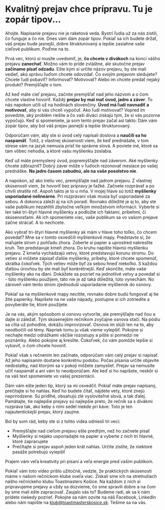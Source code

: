 # Kvalitný prejav chce prípravu. Tu je zopár tipov...
Ahojte. Napísanie prejavu nie je raketová veda. Bystrí ľudia už za nás zistili, čo funguje a čo nie. Dnes vám dám zopár tipov. Pokiaľ sa ich budete držať, váš prejav bude jasnejší, dobre štrukturovaný a lepšie zasiahne vaše cieľové publikum. Poďme na to.

Prvá vec, ktorú si musíte uvedomiť, je, **čo chcete v divákoch** na konci vášho prejavu **zanechať**. Možno vám to príde zvláštne, ale skutočne prejav **začíname písať odzadu**. Ešte kým si určíte názov prejavu, by ste mali vedieť, akú správu ľuďom chcete odovzdať. Čo svojím prejavom sledujete? Chcete ľudí pobaviť? Informovať? Motivovať? Alebo im chcete predať nejaký produkt? Premýšľajte o tom.

Až keď máte cieľ prejavu, začnite premýšľať nad jeho názvom a o čom chcete vlastne hovoriť. Každý **prejav by mal mať úvod, jadro a záver**. To nás napokon učili už na hodinách slovenčiny. **Úvod má ľudí navnadiť a motivovať**, aby si vás chceli vypočuť. Ako ľudí motivovať? Vopred im povedzte, aký problém riešite a čo vaši diváci získajú tým, že si vás pozorne vypočujú. Keď si spomeniete, ja som tento prejav začal asi takto: Dám vám zopár tipov, aby bol váš prejav jasnejší a lepšie štrukturovaný.

Odporúčam vám, aby ste si úvod celý napísali doslova a **naučili sa ho naspamäť**. Totiž, z vlastnej skúsenosti viem, že keď prednášate, v tom strese vám na jazyk nemusia prísť tie správne slová. A poviete iné, ktoré sa tam vôbec nehodia, a ktoré vašu myšlienku zoslabia.

Keď už máte premyslený úvod, popremýšľajte nad záverom. Aké myšlienky chcete zdôrazniť? Dobrý záver môže v ľuďoch rezonovať mesiace po vašej prednáške. **Na jadro časom zabudnú, ale na vaše posolstvo nie**.

A napokon, až ako tretiu vec, premýšľajte nad jadrom prejavu. Z vlastnej skúsenosti viem, že hovoriť bez prípravy je ťažké. Začnete rozprávať a po chvíli stratíte niť. Aspoň takto je to u mňa. V mojej hlave sú totiž **myšlienky usporiadané nelineárne**. Pri rozprávaní však musia byť usporiadané za sebou. A dokonca záleží aj na ich poradí. Rovnako dôležité je aj to, aby ste vaše publikum nezahltili zbytočne veľkým množstvom informácií. Vyberte si len také tri-štyri hlavné myšlienky a podložte ich faktami, príbehmi, či skúsenosťami. Ak ich spomeniete viac, vaše publikum sa vo vašom prejave začne strácať. A to nechcete.

Ako vybrať tri-štyri hlavné myšlienky ak mám v hlave toho toľko, čo chcem povedať? Mne sa v tomto osvedčili myšlienkové mapy. Predstavte si, že maľujete strom z pohľadu zhora. Zoberte si papier a uprostred nakreslite kruh. Ten predstavuje kmeň zhora. Do kruhu napíšte hlavnú myšlienku prejavu. Z kmeňa vychádzajú vetvy, ktoré predstavujú korunu stromu. Do vetiev si môžete zápisať ďalšie myšlienky, príbehy, ktoré chcete spomenúť, skrátka čokoľvek. Tých vetiev môže byť za sebou hneď niekoľko. S každou ďalšou úrovňou by ste mali byť konkrétnejší. Keď skončíte, máte vaše myšlienky ako na dlani. Dokážete sa pozrieť na jednotlivé vetvy a povedať si - túto myšlienku použijem, táto nie je až taká dôležitá, túto vynechám. No zároveň vám tento strom zjednoduší usporiadanie myšlienok do osnovy.

Pokiaľ sa na myšlienkové mapy necítite, rovnako dobre budú fungovať aj tie žlté papieriky. Napíšete na ne vaše nápady, postupne si ich zotriedite a povyberáte tie, ktoré použijete.

Je na vás, akým spôsobom si osnovu vytvoríte, ale premýšľajte nad ňou a dajte si záležať. Tým skúsenejším rečníkom zvyčajne osnova stačí. Na pódiu sa cítia už pohodlne, dokážu improvizovať. Osnova im slúži len na to, aby neodbočili od témy. Napriek tomu ju však vieme vylepšiť. Pokojne si nechajte medzi odrážkami väčšie rozostupy a píšte si pomedzi ne poznámky. Alebo pokojne aj kreslite. Čokoľvek, čo vám pomôže lepšie si vybaviť, o čom chcete hovoriť.

Pokiaľ však s rečnením len začínate, odporúčam vám celý prejav si napísať. Až jeho napísaním dostane konkrétnu podobu. Počas písania určite objavíte nedostatky, nad ktorými sa v pokoji môžete zamyslieť. Prejav sa nemusíte učiť naspamäť a ani vám to neodporúčam. Ale keď si ho napíšete, neskôr si na váš text spomeniete vo vašej prezentácii.

Dám vám ešte jeden tip, ktorý sa mi osvedčil. Pokiaľ máte prejav napísaný, prečítajte si ho nahlas. Keď ho budete čítať, nájdete vety, ktoré znejú neprirodzene. Sú pridlhé, obsahujú zlé vysloviteľné slová, a tak ďalej. Pamätajte, tie najlepšie prejavy sú najlepšie preto, že rečník sa s divákmi rozpráva tak, ako keby s nimi sedel niekde pri káve. Toto je ten najautentickejší prejav, ktorý zaujme.

Bol by som rád, keby ste si z tohto videa odniesli tri veci:
- Premýšľajte nad cieľom prejavu ešte predtým, než ho začnete písať
- Myšlienky si nejako usporiadajte na papier a vyberte z nich tri hlavné, ktoré zapracujete
- Prečítajte si prejav aspoň jeden krát nahlas. Určite zistíte, že niektoré pasáže potrebujú vylepšiť

Prajem vám veľa kreativity pri písaní a veľa energie pred vašim publikom.

Pokiaľ vám toto video prišlo užitočné, vedzte, že praktických skúsenosti máme v našom rečníckom klube oveľa viac. Získali sme ich na stretnutiach nášho rečníckeho klubu Toastmasters Košice. Na každom z nich si pripravujeme prejavy a vždy sa dozvieme, čo sme spravili dobre a na čom by sme mali ešte zapracovať. Zaujalo vás to? Budeme radi, ak sa k nám prídete niekedy pozrieť. Pokojne sa nám ozvite na náš Facebook, LinkedIn alebo nám napíšte na klub@toastmasterskosice.sk. Tešíme sa na vás.
